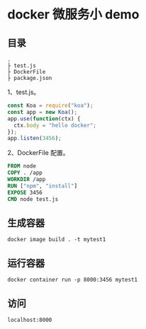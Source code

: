 # docker 微服务小 demo

## 目录

```
.
├ test.js
├ DockerFile
├ package.json
```

1、test.js。

```js
const Koa = require("koa");
const app = new Koa();
app.use(function(ctx) {
  ctx.body = "hello docker";
});
app.listen(3456);
```

2、DockerFile 配置。

```dockerfile
FROM node
COPY . /app
WORKDIR /app
RUN ["npm", "install"]
EXPOSE 3456
CMD node test.js
```

## 生成容器

```
docker image build . -t mytest1
```

## 运行容器

```
docker container run -p 8000:3456 mytest1
```

## 访问

```
localhost:8000
```
